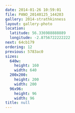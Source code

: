 ```yaml
---
date: 2014-01-26 10:59:01
file: PANO_20140125_144203
gallery: 2014-strathkinness
layout: gallery-photo
location:
  latitude: 56.336988888889
  longitude: -2.8756722222222
next: 64cb179
ordering: 12
previous: 5783ac0
sizes:
  640w:
    height: 160
    width: 640
  200x200:
    height: 200
    width: 200
  96x96:
    height: 96
    width: 96
title: null
---
```

